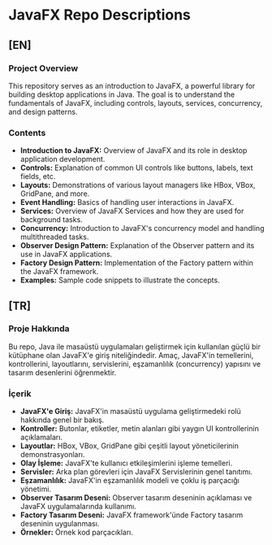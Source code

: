 # JavaFX Repo Descriptions

## [EN]

### Project Overview
This repository serves as an introduction to JavaFX, a powerful library for building desktop applications in Java. 
The goal is to understand the fundamentals of JavaFX, including controls, layouts, services, concurrency, and design patterns.

### Contents
* **Introduction to JavaFX:** Overview of JavaFX and its role in desktop application development.
* **Controls:** Explanation of common UI controls like buttons, labels, text fields, etc.
* **Layouts:** Demonstrations of various layout managers like HBox, VBox, GridPane, and more.
* **Event Handling:** Basics of handling user interactions in JavaFX.
* **Services:** Overview of JavaFX Services and how they are used for background tasks.
* **Concurrency:** Introduction to JavaFX's concurrency model and handling multithreaded tasks.
* **Observer Design Pattern:** Explanation of the Observer pattern and its use in JavaFX applications.
* **Factory Design Pattern:** Implementation of the Factory pattern within the JavaFX framework.
* **Examples:** Sample code snippets to illustrate the concepts.

## [TR]

### Proje Hakkında 
Bu repo, Java ile masaüstü uygulamaları geliştirmek için kullanılan güçlü bir kütüphane olan JavaFX'e giriş niteliğindedir.
Amaç, JavaFX'in temellerini, kontrollerini, layoutlarını, servislerini, eşzamanlılık (concurrency) yapısını ve tasarım desenlerini öğrenmektir.

### İçerik
* **JavaFX'e Giriş:** JavaFX'in masaüstü uygulama geliştirmedeki rolü hakkında genel bir bakış.
* **Kontroller:** Butonlar, etiketler, metin alanları gibi yaygın UI kontrollerinin açıklamaları.
* **Layoutlar:** HBox, VBox, GridPane gibi çeşitli layout yöneticilerinin demonstrasyonları.
* **Olay İşleme:** JavaFX'te kullanıcı etkileşimlerini işleme temelleri.
* **Servisler:** Arka plan görevleri için JavaFX Servislerinin genel tanıtımı.
* **Eşzamanlılık:** JavaFX'in eşzamanlılık modeli ve çoklu iş parçacığı yönetimi.
* **Observer Tasarım Deseni:** Observer tasarım deseninin açıklaması ve JavaFX uygulamalarında kullanımı.
* **Factory Tasarım Deseni:** JavaFX framework'ünde Factory tasarım deseninin uygulanması.
* **Örnekler:** Örnek kod parçacıkları.
